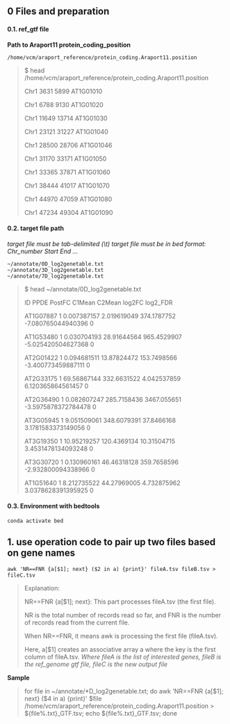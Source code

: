 ## 0 Files and preparation
#### 0.1. ref_gtf file
**Path to Araport11 protein_coding_position**
```
/home/vcm/araport_reference/protein_coding.Araport11.position
```
> $ head /home/vcm/araport_reference/protein_coding.Araport11.position
> 
> Chr1	3631	5899	AT1G01010
> 
> Chr1	6788	9130	AT1G01020
>
> Chr1	11649	13714	AT1G01030
>
> Chr1	23121	31227	AT1G01040
>
> Chr1	28500	28706	AT1G01046
>
> Chr1	31170	33171	AT1G01050
>
> Chr1	33365	37871	AT1G01060
>
> Chr1	38444	41017	AT1G01070
>
> Chr1	44970	47059	AT1G01080
>
>  Chr1	47234	49304	AT1G01090
> 

#### 0.2. target file path
*target file must be tab-delimited (\t)*
*target file must be in bed format: Chr_number  Start  End  ...*
```
~/annotate/0D_log2genetable.txt
~/annotate/3D_log2genetable.txt
~/annotate/7D_log2genetable.txt
```
> $ head ~/annotate/0D_log2genetable.txt
>
> ID	PPDE	PostFC	C1Mean	C2Mean	log2FC	log2_FDR
>
> AT1G07887	1	0.007387157	2.019619049	374.1787752	-7.080765044940396	0
>
> AT1G53480	1	0.030704193	28.91644564	965.4529907	-5.025420504627368	0
>
> AT2G01422	1	0.094681511	13.87824472	153.7498566	-3.400773459887111	0
>
> AT2G33175	1	69.56867144	332.6631522	4.042537859	6.120365864561457	0
>
> AT2G36490	1	0.082607247	285.7158436	3467.055651	-3.5975878372784478	0
>
> AT3G05945	1	9.051509061	348.6079391	37.8466168	3.1781583373149056	0
>
> AT3G19350	1	10.95219257	120.4369134	10.31504715	3.4531478134093248	0
>
> AT3G30720	1	0.130960161	46.46318128	359.7658596	-2.932800094338966	0
>
> AT1G51640	1	8.212735522	44.27969005	4.732875962	3.0378628391395925	0
> 
#### 0.3. Environment with bedtools
`conda activate bed`

## 1. use operation code to pair up two files based on gene names
```
awk 'NR==FNR {a[$1]; next} ($2 in a) {print}' fileA.tsv fileB.tsv > fileC.tsv
```
> Explanation:
>
> NR==FNR {a[$1]; next}: This part processes fileA.tsv (the first file).
>
> NR is the total number of records read so far, and FNR is the number of records read from the current file.
>
> When NR==FNR, it means awk is processing the first file (fileA.tsv).
>
> Here, a[$1] creates an associative array a where the key is the first column of fileA.tsv.
*Where fileA is the list of interested genes, fileB is the ref_genome gtf file, fileC is the new output file*

**Sample**
> for file in ~/annotate/*D_log2genetable.txt; do awk 'NR==FNR {a[$1]; next} ($4 in a) {print}' $file /home/vcm/araport_reference/protein_coding.Araport11.position > ${file%.txt}_GTF.tsv; echo ${file%.txt}_GTF.tsv; done



